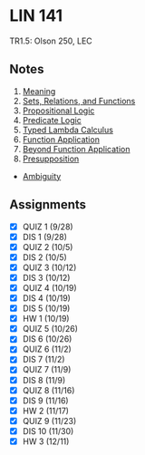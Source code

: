 # LIN 141
TR1.5: Olson 250, LEC
## Notes
1. [Meaning](meaning.md)
2. [Sets, Relations, and Functions](../notes/sets-relations-functions.md)
3. [Propositional Logic](../notes/propositional-logic.md)
4. [Predicate Logic](../notes/predicate-logic.md)
5. [Typed Lambda Calculus](../notes/typed-lambda-calculus.md)
6. [Function Application](../notes/function-application.md)
7. [Beyond Function Application](../notes/beyond-function-application.md)
8. [Presupposition](../notes/presupposition.md)
- [Ambiguity](../notes/ambiguity.md)
## Assignments
- [x] QUIZ 1 (9/28)
- [x] DIS 1 (9/28)
- [x] QUIZ 2 (10/5)
- [x] DIS 2 (10/5)
- [x] QUIZ 3 (10/12)
- [x] DIS 3 (10/12)
- [x] QUIZ 4 (10/19)
- [x] DIS 4 (10/19)
- [x] DIS 5 (10/19)
- [x] HW 1 (10/19)
- [x] QUIZ 5 (10/26)
- [x] DIS 6 (10/26)
- [x] QUIZ 6 (11/2)
- [x] DIS 7 (11/2)
- [x] QUIZ 7 (11/9)
- [x] DIS 8 (11/9)
- [x] QUIZ 8 (11/16)
- [x] DIS 9 (11/16)
- [x] HW 2 (11/17)
- [x] QUIZ 9 (11/23)
- [x] DIS 10 (11/30)
- [x] HW 3 (12/11)